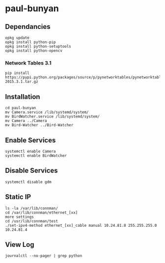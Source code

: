 # paul-bunyan

## Dependancies
```
opkg update
opkg install python-pip
opkg install python-setuptools
opkg install python-opencv
```

### Network Tables 3.1
```
pip install https://pypi.python.org/packages/source/p/pynetworktables/pynetworktables-2015.3.1.tar.gz
```

## Installation
```
cd paul-bunyan
mv Camera.service /lib/systemd/system/
mv BirdWatcher.service /lib/systemd/system/
mv Camera ../Camera
mv Bird-Watcher ../Bird-Watcher
```

## Enable Services
```
systemctl enable Camera
systemctl enable BirdWatcher
```

## Disable Services
```
systemctl disable gdm
```

## Static IP
```
ls -la /var/lib/connman/
cd /var/lib/connman/ethernet_[xx]
more settings
cd /usr/lib/connman/test
./set-ipv4-method ethernet_[xx]_cable manual 10.24.81.8 255.255.255.0 10.24.81.4
```

## View Log
```
journalctl --no-pager | grep python
```
